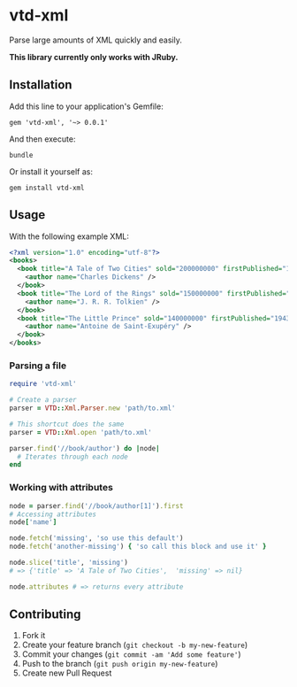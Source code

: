 # vtd-xml

Parse large amounts of XML quickly and easily.

**This library currently only works with JRuby.**

## Installation

Add this line to your application's Gemfile:

    gem 'vtd-xml', '~> 0.0.1'

And then execute:

    bundle

Or install it yourself as:

    gem install vtd-xml

## Usage

With the following example XML:

``` xml
<?xml version="1.0" encoding="utf-8"?>
<books>
  <book title="A Tale of Two Cities" sold="200000000" firstPublished="1859">
    <author name="Charles Dickens" />
  </book>
  <book title="The Lord of the Rings" sold="150000000" firstPublished="1954">
    <author name="J. R. R. Tolkien" />
  </book>
  <book title="The Little Prince" sold="140000000" firstPublished="1943">
    <author name="Antoine de Saint-Exupéry" />
  </book>
</books>
```

### Parsing a file

``` ruby
require 'vtd-xml'

# Create a parser
parser = VTD::Xml.Parser.new 'path/to.xml'

# This shortcut does the same
parser = VTD::Xml.open 'path/to.xml'

parser.find('//book/author') do |node|
  # Iterates through each node
end
```

### Working with attributes

``` ruby
node = parser.find('//book/author[1]').first
# Accessing attributes
node['name']

node.fetch('missing', 'so use this default')
node.fetch('another-missing') { 'so call this block and use it' }

node.slice('title', 'missing')
# => {'title' => 'A Tale of Two Cities',  'missing' => nil}

node.attributes # => returns every attribute
```

## Contributing

1. Fork it
2. Create your feature branch (`git checkout -b my-new-feature`)
3. Commit your changes (`git commit -am 'Add some feature'`)
4. Push to the branch (`git push origin my-new-feature`)
5. Create new Pull Request
